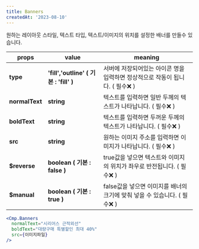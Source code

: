 ```yaml
---
title: Banners
createdAt: '2023-08-10'
---
```


원하는 레이아웃 스타일, 텍스트 타입, 텍스트/이미지의 위치를 설정한 배너를 만들수 있습니다.

| props          | value                                  | meaning                                                                       |
| -------------- | -------------------------------------- | ----------------------------------------------------------------------------- |
| **type**       | **'fill','outline' ( 기본 : 'fill' )** | 서버에 저장되어있는 아이콘 명을 입력하면 정상적으로 작동이 됩니다. ( 필수❌ ) |
| **normalText** | **string**                             | 텍스트를 입력하면 일반 두께의 텍스트가 나타납니다. ( 필수❌ )                 |
| **boldText**   | **string**                             | 텍스트를 입력하면 두꺼운 두께의 텍스트가 나타납니다. ( 필수❌ )               |
| **src**        | **string**                             | 원하는 이미지 주소를 입력하면 이미지가 나타납니다. ( 필수❌ )                 |
| **$reverse**   | **boolean ( 기본 : false )**           | true값을 넣으면 텍스트와 이미지의 위치가 좌우로 반전됩니다. ( 필수❌ )        |
| **$manual**    | **boolean ( 기본 : true )**            | false값을 넣으면 이미지를 배너의 크기에 맞춰 넣을 수 있습니다. ( 필수❌ )     |

```jsx
<Cmp.Banners
  normalText="시리어스 근적외선"
  boldText="대량구매 특별할인 최대 40%"
  src={이미지파일}
/>
```
